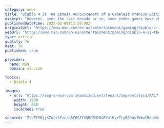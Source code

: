 ```yaml
---
category: news
title: "Diablo 4 is The Latest Announcement of a Gameless Premium Edition, and It Should Be the Last"
excerpt: "However, over the last decade or so, some video games have chosen to forego actually putting the game inside their collector's editions, and Diablo 4 is just the latest example of this disappointing ..."
publishedDateTime: 2023-02-08T12:29:00Z
originalUrl: "https://www.msn.com/en-us/entertainment/gaming/diablo-4-is-the-latest-announcement-of-a-gameless-premium-edition-and-it-should-be-the-last/ar-AA17ggiV"
webUrl: "https://www.msn.com/en-us/entertainment/gaming/diablo-4-is-the-latest-announcement-of-a-gameless-premium-edition-and-it-should-be-the-last/ar-AA17ggiV"
type: article
quality: 76
heat: 76
published: true

provider:
  name: MSN
  domain: msn.com

topics:
  - Diablo 4

images:
  - url: "https://img-s-msn-com.akamaized.net/tenant/amp/entityid/AA17fPso.img?h=630&w=1200&m=6&q=60&o=t&l=f&f=jpg"
    width: 1200
    height: 630
    isCached: true

secured: "ZtkFCSBjjKZWczSFzc/k6C0SIY0QRHBH20VRYolRvrTLyB09usfWkwlReUpGdS/XLZ6Gdz4t0H/Tk/WfxgkRHv1HMVyD3PM00gsuarmxNx5vn7YLHwhDkEdKR7/d2KFqy89XCUgecTkACuJWD+5foeq3jtUcqMmklFktlVVKjK3H8ZOvMsD0eCE9Hf87e5MfLkQ5/MK0bLXxa7h0WW+e7j9CEXL0cvZ8VgbC7L0PRqRIUDZJhsBLhghqt75DtK/6EZl0/3UOv5JDuCxAhAFztxhDQAoXxjF53i3Q88FwOfgYe5xkmP23sCSb9xBTfcbPjCCyhFKCG+rTC4adU4BNutoNzOh8kxrb+BFzjudEb/k=;enggEbKzQhDZefzdeZ4noA=="
---
```


